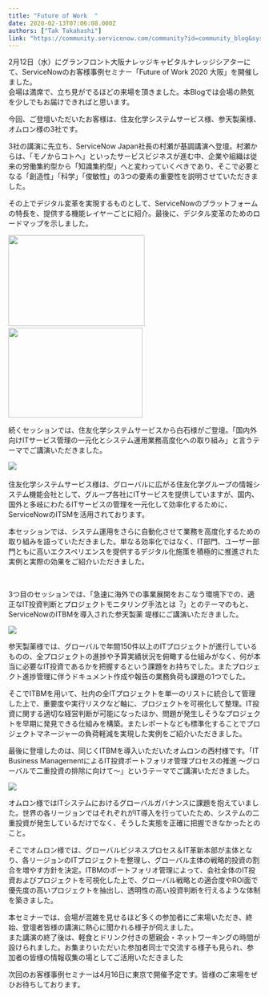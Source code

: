 ```yaml
---
title: "Future of Work  "
date: 2020-02-13T07:06:08.000Z
authors: ["Tak Takahashi"]
link: "https://community.servicenow.com/community?id=community_blog&sys_id=8c5d0973db3a889c6064eeb5ca9619d1"
---
```

<p>2月12日&#xff08;水&#xff09;にグランフロント大阪ナレッジキャピタルナレッジシアターにて、ServiceNowのお客様事例セミナー「Future of Work 2020 大阪」を開催しました。<br />会場は満席で、立ち見がでるほどの来場を頂きました。本Blogでは会場の熱気を少しでもお届けできればと思います。</p>
<p style="text-align: left;">今回、ご登壇いただいたお客様は、住友化学システムサービス様、参天製薬様、オムロン様の3社です。</p>
<p style="text-align: left;">3社の講演に先立ち、ServiceNow Japan社長の村瀬が基調講演へ登壇。村瀬からは、「モノからコトへ」といったサービスビジネスが進む中、企業や組織は従来の労働集約型から「知識集約型」へと変わっていくべきであり、そこで必要となる「創造性」「科学」「俊敏性」の3つの要素の重要性を説明させていただきました。</p>
<p style="text-align: left;">その上でデジタル変革を実現するものとして、ServiceNowのプラットフォームの特長を、提供する機能レイヤーごとに紹介。最後に、デジタル変革のためのロードマップを示しました。</p>
<p><img src="https://community.servicenow.com/96319df3db7a889c6064eeb5ca9619d3.iix" width="272" height="181" /> 　<img src="https://community.servicenow.com/501115f3db7a889c6064eeb5ca9619c2.iix" width="268" height="179" /></p>
<p>続くセッションでは、住友化学システムサービスから白石様がご登壇。「国内外向けITサービス管理の⼀元化とシステム運⽤業務⾼度化への取り組み」と言うテーマでご講演いただきました。</p>
<p><img src="https://community.servicenow.com/007ec5b7db3a889c6064eeb5ca9619fe.iix" />　</p>
<p>住友化学システムサービス様は、グローバルに広がる住友化学グループの情報システム機能会社として、グループ各社にITサービスを提供していますが、国内、国外と多岐にわたるITサービスの管理を一元化して効率化するために、ServiceNowのITSMを活用されております。</p>
<p>本セッションでは、システム運用をさらに自動化させて業務を高度化するための取り組みを語っていただきました。単なる効率化ではなく、IT部門、ユーザー部門ともに高いエクスペリエンスを提供するデジタル化施策を積極的に推進された実例と実際の効果をご紹介いただきました。</p>
<p> </p>
<p>3つ目のセッションでは、「急速に海外での事業展開をおこなう環境下での、適正なIT投資判断とプロジェクトモニタリング⼿法とは︖」とのテーマのもと、ServiceNowのITBMを導入された参天製薬 堤様にご講演いただきました。</p>
<p><img src="https://community.servicenow.com/f9dec17bdb3a889c6064eeb5ca96193f.iix" /></p>
<p>参天製薬様では、グローバルで年間150件以上のITプロジェクトが進行しているものの、全プロジェクトの進捗や予算実績状況を俯瞰する仕組みがなく、何が本当に必要なIT投資であるかを把握するという課題をお持ちでした。またプロジェクト進捗管理に伴うドキュメント作成や報告の業務負荷も課題の1つでした。</p>
<p>そこでITBMを用いて、社内の全ITプロジェクトを単一のリストに統合して管理した上で、重要度や実行リスクなど軸に、プロジェクトを可視化して整理。IT投資に関する適切な経営判断が可能になったほか、問題が発生しそうなプロジェクトを早期に発見できる仕組みを構築。またレポートなども標準化することでプロジェクトマネージャーの負荷軽減を実現した実例をご紹介いただきました。</p>
<p>最後に登壇したのは、同じくITBMを導入いただいたオムロンの⻄村様です。「IT Business ManagementによるIT投資ポートフォリオ管理プロセスの推進 〜グローバルで⼆重投資の排除に向けて〜」というテーマでご講演いただきました。</p>
<p><img src="https://community.servicenow.com/01ee857bdb3a889c6064eeb5ca9619e4.iix" /></p>
<p>オムロン様ではITシステムにおけるグローバルガバナンスに課題を抱えていました。世界の各リージョンではそれぞれがIT導入を行っていたため、システムの二重投資が発生しているだけでなく、そうした実態を正確に把握できなかったとのこと。</p>
<p>そこでオムロン様では、グローバルビジネスプロセス&#xff06;IT革新本部が主体となり、各リージョンのITプロジェクトを整理し、グローバル主体の戦略的投資の割合を増やす方針を決定。ITBMのポートフォリオ管理によって、会社全体のIT投資およびプロジェクトを可視化した上で、グローバル戦略との適合度やROI面で優先度の高いプロジェクトを抽出し、透明性の高い投資判断を行えるような体制を築きました。</p>
<p>本セミナーでは、会場が混雑を見せるほど多くの参加者にご来場いただき、終始、登壇者皆様の講演に熱心に聞かれる様子が伺えました。<br />また講演の終了後は、軽食とドリンク付きの懇親会・ネットワーキングの時間が設けられました。お集まりいただいた参加者同士で交流する様子も見られ、参加者の皆様の情報収集の場としてご活用いただきました</p>
<p>次回のお客様事例セミナーは4月16日に東京で開催予定です。皆様のご来場をぜひお待ちしております。</p>